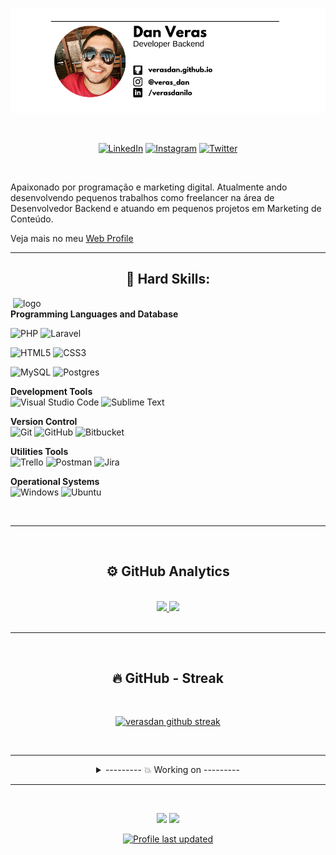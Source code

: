 <!-- TOPO -->
[![website](assinatura-github.png)](https://verasdan.github.io/)

<!-- Contatos / Redes Sociais -->
<div align="center"><br>

  [![LinkedIn](https://img.shields.io/badge/linkedin-%230077B5.svg?style=for-the-badge&logo=linkedin&logoColor=white&style=flat)](https://www.linkedin.com/in/verasdanilo/)
  [![Instagram](https://img.shields.io/badge/Instagram-%23E4405F.svg?style=for-the-badge&logo=Instagram&logoColor=white&style=flat)](https://www.instagram.com/veras_dan/)
  [![Twitter](https://img.shields.io/badge/Twitter-%231DA1F2.svg?style=for-the-badge&logo=Twitter&logoColor=white&style=flat)](https://twitter.com/veras_dan)
    
</div><br>

<!-- Sobre -->
Apaixonado por programação e marketing digital. Atualmente ando desenvolvendo pequenos trabalhos como freelancer na área de Desenvolvedor Backend e atuando em pequenos projetos em Marketing de Conteúdo.

Veja mais no meu [Web Profile](https://verasdan.github.io/)
___

<!-- Hard Skills -->
<h2 align="center"> 🔧 Hard Skills:</h2>


<img src="https://media.giphy.com/media/SWoSkN6DxTszqIKEqv/giphy.gif" min-width="400px" max-width="400px" width="500px" align="right" alt="logo"> 

**Programming Languages and Database**

  ![PHP](https://img.shields.io/badge/PHP-%23777BB4.svg?style=for-the-badge&logo=php&logoColor=white&style=flat)
  ![Laravel](https://img.shields.io/badge/Laravel-%23FF2D20.svg?style=for-the-badge&logo=laravel&logoColor=white&style=flat)

  ![HTML5](https://img.shields.io/badge/HTML5-%23E34F26.svg?style=for-the-badge&logo=html5&logoColor=white&style=flat)
  ![CSS3](https://img.shields.io/badge/CSS3-%231572B6.svg?style=for-the-badge&logo=css3&logoColor=white&style=flat)

  ![MySQL](https://img.shields.io/badge/Mysql-%2300f.svg?style=for-the-badge&logo=mysql&logoColor=white&style=flat)
  ![Postgres](https://img.shields.io/badge/Postgres-%23316192.svg?style=for-the-badge&logo=postgresql&logoColor=white&style=flat)

**Development Tools**<br>
  ![Visual Studio Code](https://img.shields.io/badge/VSCode-0078d7.svg?style=for-the-badge&logo=visual-studio-code&logoColor=white&style=flat)
  ![Sublime Text](https://img.shields.io/badge/Sublime_Text-%23575757.svg?style=for-the-badge&logo=sublime-text&logoColor=important&style=flat)

**Version Control**<br>
  ![Git](https://img.shields.io/badge/Git-%23F05033.svg?style=for-the-badge&logo=git&logoColor=white&style=flat)
  ![GitHub](https://img.shields.io/badge/GitHub-%23121011.svg?style=for-the-badge&logo=github&logoColor=white&style=flat)
  ![Bitbucket](https://img.shields.io/badge/BitBucket-%230047B3.svg?style=for-the-badge&logo=bitbucket&logoColor=white&style=flat)

**Utilities Tools**<br>
  ![Trello](https://img.shields.io/badge/Trello-%23026AA7.svg?style=for-the-badge&logo=Trello&logoColor=white&style=flat)
  ![Postman](https://img.shields.io/badge/Postman-FF6C37?style=for-the-badge&logo=postman&logoColor=white&style=flat)
  ![Jira](https://img.shields.io/badge/Jira-%230A0FFF.svg?style=for-the-badge&logo=jira&logoColor=white&style=flat)

**Operational Systems**<br>
  ![Windows](https://img.shields.io/badge/Windows-0078D6?style=for-the-badge&logo=windows&logoColor=white&style=flat)
  ![Ubuntu](https://img.shields.io/badge/Ubuntu-E95420?style=for-the-badge&logo=ubuntu&logoColor=white&style=flat)

<br>

___

<br>

<!-- GitHub Analytics -->
<h2 align="center"> ⚙️ GitHub Analytics</h2>

<br>

<div align="center">
  <a href="https://github.com/verasdan">
  <img height="160em" src="https://github-readme-stats.vercel.app/api?username=verasdan&show_icons=true&theme=dark&include_all_commits=true&count_private=true"/>
  <img height="160em" src="https://github-readme-stats.vercel.app/api/top-langs/?username=verasdan&layout=compact&langs_count=7&theme=dark"/></a>
</div>

<br>

___

<br>

<!-- GitHub Streak -->
<h2 align="center"> 🔥 GitHub - Streak </h2>

<br>

<div align="center">
  
[![verasdan github streak](https://github-readme-streak-stats.herokuapp.com/?user=verasdan&theme=blue-green)](https://github.com/verasdan/github-readme-streak-stats)

</div>

<br>


<!-- detalhes -->
___
<details>
  <summary align="center"> --------- 💥 Working on ---------</summary>

<br>

  <p align="center">
    <a href="https://github.com/verasdan/SistemaSuperGestao">
      <img src="https://github-readme-stats.vercel.app/api/pin/?username=verasdan&repo=SistemaSuperGestao&show_owner=true&theme=react" />
    </a>&ensp;
    <a href="https://github.com/verasdan/SistemaLogin">
      <img src="https://github-readme-stats.vercel.app/api/pin/?username=verasdan&repo=SistemaLogin&show_owner=true&theme=react" />
    </a>
  </p>
  
</details>


___

<!-- outros -->
<div align="center">

<br>

![](https://komarev.com/ghpvc/?username=verasdan&style=flat-square&label=Views)
![](https://badges.pufler.dev/visits/verasdan/verasdan?color=black&logo=github&style=flat-square)

[![Profile last updated](https://img.shields.io/github/last-commit/verasdan/verasdan/main?label=Last%20updated&style=flat)](https://github.com/verasdan/verasdan/commits)

</div>


